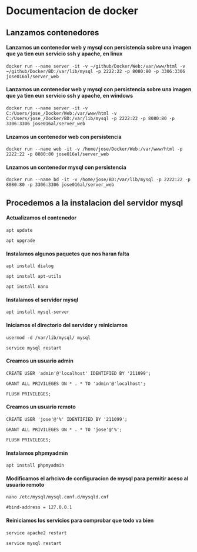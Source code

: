 # Documentacion de docker

## Lanzamos contenedores

#### Lanzamos un contenedor web y mysql con persistencia sobre una imagen que ya tien eun servicio ssh y apache, en linux
```
docker run --name server -it -v ~/github/Docker/Web:/var/www/html -v ~/github/Docker/BD:/var/lib/mysql -p 2222:22 -p 8080:80 -p 3306:3306 jose016al/server_web
```

#### Lanzamos un contenedor web y mysql con persistencia sobre una imagen que ya tien eun servicio ssh y apache, en windows
```
docker run --name server -it -v C:/Users/jose_/Docker/Web:/var/www/html -v C:/Users/jose_/Docker/BD:/var/lib/mysql -p 2222:22 -p 8080:80 -p 3306:3306 jose016al/server_web
```

#### Lnzamos un contenedor web con persistencia
```
docker run --name web -it -v /home/jose/Docker/Web:/var/www/html -p 2222:22 -p 8080:80 jose016al/server_web   
```

#### Lnzamos un contenedor mysql con persistencia
```
docker run --name bd -it -v /home/jose/BD:/var/lib/mysql -p 2222:22 -p 8080:80 -p 3306:3306 jose016al/server_web
```

## Procedemos a la instalacion del servidor mysql 

#### Actualizamos el contenedor
```
apt update
```
```
apt upgrade
```

#### Instalamos algunos paquetes que nos haran falta
```
apt install dialog
```
```
apt install apt-utils
```
```
apt install nano
```

#### Instalamos el servidor mysql
```
apt install mysql-server
```

#### Iniciamos el directorio del servidor y reiniciamos
```
usermod -d /var/lib/mysql/ mysql
```
```
service mysql restart
```

#### Creamos un usuario admin
```
CREATE USER 'admin'@'localhost' IDENTIFIED BY '211099';
```
```
GRANT ALL PRIVILEGES ON * . * TO 'admin'@'localhost';
```
```
FLUSH PRIVILEGES;
```

#### Creamos un usuario remoto
```
CREATE USER 'jose'@'%' IDENTIFIED BY '211099';
```
```
GRANT ALL PRIVILEGES ON * . * TO 'jose'@'%';
```
```
FLUSH PRIVILEGES;
```

#### Instalamos phpmyadmin
```
apt install phpmyadmin
```

#### Modificamos el arhcivo de configuracion de mysql para permitir aceso al usuario remoto
```
nano /etc/mysql/mysql.conf.d/mysqld.cnf
```
```
#bind-address = 127.0.0.1
```

#### Reiniciamos los servicios para comprobar que todo va bien 
```
service apache2 restart
```
```
service mysql restart
```